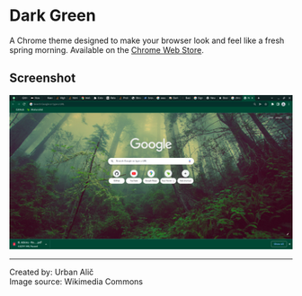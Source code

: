 # Dark Green
A Chrome theme designed to make your browser look and feel like a fresh spring morning. Available on the [Chrome Web Store](https://chrome.google.com/webstore/detail/dark-green/bfnkmaapfadmppgokjepibdjgmpalifh "Dark Green on the Chrome Web Store").

## Screenshot
![Dark Green Screenshot](https://raw.githubusercontent.com/ualich/dark-green/master/screenshot1.png)

---

Created by: Urban Alič<br>
Image source: Wikimedia Commons